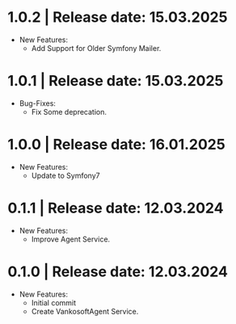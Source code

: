 1.0.2	|	Release date: **15.03.2025**
============================================
* New Features:
  - Add Support for Older Symfony Mailer.


1.0.1	|	Release date: **15.03.2025**
============================================
* Bug-Fixes:
  - Fix Some deprecation.


1.0.0	|	Release date: **16.01.2025**
============================================
* New Features:
  - Update to Symfony7


0.1.1	|	Release date: **12.03.2024**
============================================
* New Features:
  - Improve Agent Service.


0.1.0	|	Release date: **12.03.2024**
============================================
* New Features:
  - Initial commit
  - Create VankosoftAgent Service.


